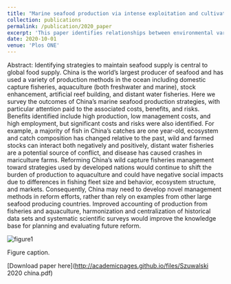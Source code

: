 ```yaml
---
title: "Marine seafood production via intense exploitation and cultivation in China: costs, benefits, and risks"
collection: publications
permalink: /publication/2020_paper
excerpt: 'This paper identifies relationships between environmental variables and recruitment and distribution of Tanner, snow, and red king crab in the Bering Sea. It then projects the productivity and distribution under climate change scenarios.'
date: 2020-10-01
venue: 'Plos ONE'
---
```

Abstract: Identifying strategies to maintain seafood supply is central to global food supply. China is the world’s largest producer of seafood and has used a variety of production methods in the ocean including domestic capture fisheries, aquaculture (both freshwater and marine), stock enhancement, artificial reef building, and distant water fisheries. Here we survey the outcomes of China’s marine seafood production strategies, with particular attention paid to the associated costs, benefits, and risks. Benefits identified include high production, low management costs, and high employment, but significant costs and risks were also identified. For example, a majority of fish in China’s catches are one year-old, ecosystem and catch composition has changed relative to the past, wild and farmed stocks can interact both negatively and positively, distant water fisheries are a potential source of conflict, and disease has caused crashes in mariculture farms. Reforming China’s wild capture fisheries management toward strategies used by developed nations would continue to shift the burden of production to aquaculture and could have negative social impacts due to differences in fishing fleet size and behavior, ecosystem structure, and markets. Consequently, China may need to develop novel management methods in reform efforts, rather than rely on examples from other large seafood producing countries. Improved accounting of production from fisheries and aquaculture, harmonization and centralization of historical data sets and systematic scientific surveys would improve the knowledge base for planning and evaluating future reform.

![figure1](https://szuwalski.github.io/files/climate_fig.png)

Figure caption. 

[Download paper here](http://academicpages.github.io/files/Szuwalski 2020 china.pdf)


